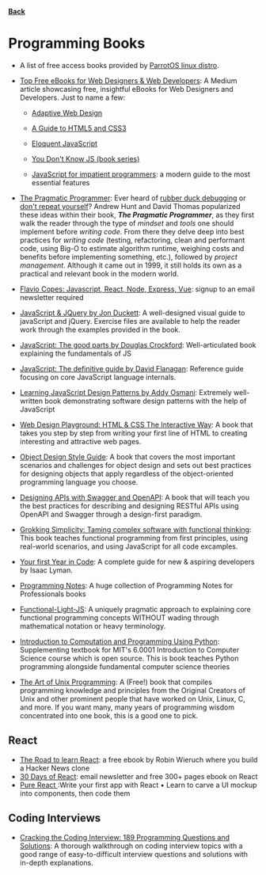 **[Back](/README.md/)**
# Programming Books

- A list of free access books provided by [ParrotOS linux distro](https://archive.parrotsec.org/parrot/misc/openbooks/programming/).

- [Top Free eBooks for Web Designers & Web Developers](https://medium.com/web-development-zone/top-free-ebooks-for-web-designers-web-developers-f8c6a70465ad): A Medium article showcasing free, insightful eBooks for Web Designers and Developers. Just to name a few:

  - [Adaptive Web Design](https://adaptivewebdesign.info/1st-edition/)

  - [A Guide to HTML5 and CSS3](https://html5hive.org/free-ebook-a-guide-to-html5-and-css3/)

  - [Eloquent JavaScript](http://eloquentjavascript.net/)

  - [You Don't Know JS (book series)](https://github.com/getify/You-Dont-Know-JS#you-dont-know-js-book-series)

  - [JavaScript for impatient programmers](http://exploringjs.com/impatient-js/index.html): a modern guide to the most essential features

- [The Pragmatic Programmer](https://www.amazon.com/Pragmatic-Programmer-Journeyman-Master-ebook-dp-B003GCTQAE/dp/B003GCTQAE/ref=mt_kindle?_encoding=UTF8&me=&qid=): Ever heard of [rubber duck debugging](https://en.wikipedia.org/wiki/Rubber_duck_debugging) or [don't repeat yourself](https://en.wikipedia.org/wiki/Don%27t_repeat_yourself)? Andrew Hunt and David Thomas popularized these ideas within their book, **_The Pragmatic Programmer_**, as they first walk the reader through the type of _mindset_ and _tools_ one should implement before _writing code_. From there they delve deep into best practices for _writing code_ (testing, refactoring, clean and performant code, using Big-O to estimate algorithm runtime, weighing costs and benefits before implementing something, etc.), followed by _project management_. Although it came out in 1999, it still holds its own as a practical and relevant book in the modern world.

- [Flavio Copes: Javascript, React, Node, Express, Vue](https://flaviocopes.com/page/ebooks/): signup to an email newsletter required

- [JavaScript & JQuery by Jon Duckett](http://www.javascriptbook.com): A well-designed visual guide to javaScript and jQuery. Exercise files are available to help the reader work through the examples provided in the book.

- [JavaScript: The good parts by Douglas Crockford](https://www.amazon.com/JavaScript-Good-Parts-Douglas-Crockford/dp/0596517742): Well-articulated book explaining the fundamentals of JS

- [JavaScript: The definitive guide by David Flanagan](https://www.amazon.com/JavaScript-Definitive-Guide-Activate-Guides-ebook/dp/B004XQX4K0/): Reference guide focusing on core JavaScript language internals.

- [Learning JavaScript Design Patterns by Addy Osmani](https://addyosmani.com/resources/essentialjsdesignpatterns/book/): Extremely well-written book demonstrating software design patterns with the help of JavaScript

- [Web Design Playground: HTML & CSS The Interactive Way](https://www.manning.com/books/web-design-playground/): A book that takes you step by step from writing your first line of HTML to creating interesting and attractive web pages.

- [Object Design Style Guide](https://www.manning.com/books/object-design-style-guide/): A book that covers the most important scenarios and challenges for object design and sets out best practices for designing objects that apply regardless of the object-oriented programming language you choose.
- [Designing APIs with Swagger and OpenAPI](https://www.manning.com/books/designing-apis-with-swagger-and-openapi/): A book that will teach you the best practices for describing and designing RESTful APIs using OpenAPI and Swagger through a design-first paradigm.

- [Grokking Simplicity: Taming complex software with functional thinking](https://www.manning.com/books/grokking-simplicity): This book teaches functional programming from first principles, using real-world scenarios, and using JavaScript for all code excamples.

- [Your first Year in Code](https://leanpub.com/firstyearincode): A complete guide for new & aspiring developers by Isaac Lyman.

- [Programming Notes](https://books.goalkicker.com/): A huge collection of Programming Notes for Professionals books

- [Functional-Light-JS](https://github.com/getify/Functional-Light-JS): A uniquely pragmatic approach to explaining core functional programming concepts WITHOUT wading through mathematical notation or heavy terminology.

- [Introduction to Computation and Programming Using Python](https://mitpress.mit.edu/books/introduction-computation-and-programming-using-python-second-edition): Supplementing textbook for MIT's 6.0001 Introduction to Computer Science course which is open source. This is book teaches Python programming alongside fundamental computer science theories

- [The Art of Unix Programming](http://www.catb.org/~esr/writings/taoup/html/): A (Free!) book that compiles programming knowledge and principles from the Original Creators of Unix and other prominent people that have worked on Unix, Linux, C, and more. If you want many, many years of programming wisdom concentrated into one book, this is a good one to pick.

## React

- [The Road to learn React](https://leanpub.com/the-road-to-learn-react): a free ebook by Robin Wieruch where you build a Hacker News clone
- [30 Days of React](https://www.fullstackreact.com/30-days-of-react/): email newsletter and free 300+ pages ebook on React
- [Pure React ](https://s3.amazonaws.com/daveceddia.com/Pure+React+-+sample+chapters.pdf):Write your first app with React
  • Learn to carve a UI mockup into components, then code them

## Coding Interviews

- [Cracking the Coding Interview: 189 Programming Questions and Solutions](https://www.amazon.com/Cracking-Coding-Interview-Programming-Questions/dp/0984782850/ref=sr_1_2?keywords=cracking+the+coding+interview&qid=1576284109&sr=8-2): A thorough walkthrough on coding interview topics with a good range of easy-to-difficult interview questions and solutions with in-depth explanations.